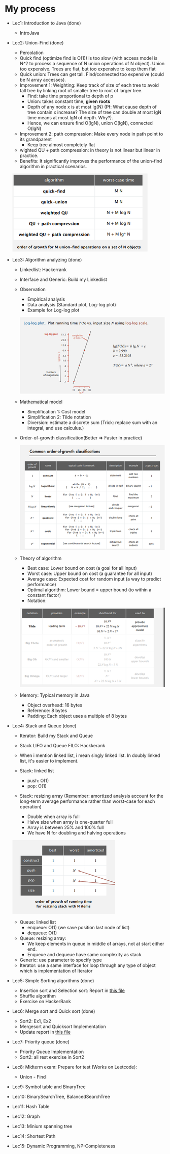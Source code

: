 # My process
- Lec1: Introduction to Java (done)
  + IntroJava
- Lec2: Union-Find (done)
  + Percolation
  + Quick find (optimize find is O(1)) is too slow (with access model is N^2 to 
process a sequence of N union operations of N object). Union too expensive. Trees are flat,
but too expensive to keep them flat
  + Quick union: Trees can get tall. Find/connected too expensive (could be N array accesses).
  + Improvement 1: Weighting: Keep track of size of each tree to avoid tall tree by linking
root of smaller tree to root of larger tree.
    + Find: take time proportional to depth of p
    + Union: takes constant time, **given roots**
    + Depth of any node x is at most lg(N) (Pf: What cause depth of tree contain x increase? 
    The size of tree can double at most lgN time means at most lgN of depth. Why?).
    + Hence, we can ensure find O(lgN), union O(lgN), connected O(lgN)
  + Improvement 2: path compression: Make every node in path point to its grandparent
    + Keep tree almost completely flat
  + wighted QU + path compression: in theory is not linear but linear in practice.
  + Benefits: It significantly improves the performance of the union-find algorithm in practical scenarios.

  ![img.png](src/main/resources/img.png)
- Lec3: Algorithm analyzing (done)
  + Linkedlist: Hackerrank
  + Interface and Generic: Build my Linkedlist
  + Observation
    + Empirical analysis
    + Data analysis (Standard plot, Log-log plot)
    + Example for Log-log plot
    
    ![img.png](src/main/resources/img1.png)
    
  + Mathematical model
    + Simplification 1: Cost model
    + Simplification 2: Tilde notation
    + Diversion: estimate a discrete sum (Trick: replace sum with an integral, and use calculus.)
  + Order-of-growth classification(Better => Faster in practice)
    
    ![img.png](img.png)

  + Theory of algorithm
    + Best case: Lower bound on cost (a goal for all input)
    + Worst case: Upper bound on cost (a guarantee for all input)
    + Average case: Expected cost for random input (a way to predict performance)
    + Optimal algorithm: Lower bound = upper bound (to within a constant factor)
    + Notation:
  
    ![img_2.png](src/main/resources/img_2.png)
  
  + Memory: Typical memory in Java
    + Object overhead: 16 bytes
    + Reference: 8 bytes
    + Padding: Each object uses a multiple of 8 bytes
  
- Lec4: Stack and Queue (done)
  + Iterator: Build my Stack and Queue
  + Stack LIFO and Queue FILO: Hackkerank
  + When i mention linked list, i mean singly linked list. In doubly linked list, it's easier to implement.

  + Stack: linked list
    + push: O(1)
    + pop: O(1)
  + Stack: resizing array (Remember: amortized analysis account for the long-term 
  average performance rather than worst-case for each operation)
    + Double when array is full
    + Halve size when array is one-quarter full
    + Array is between 25% and 100% full
    + We have N for doubling and halving operations

  ![img_1.png](img_1.png)

  + Queue: linked list
    + enqueue: O(1) (we save position last node of list)
    + dequeue: O(1) 
  + Queue: resizing array:
    + We keep elements in queue in middle of arrays, not at start either end.
    + Enqueue and dequeue have same complexity as stack
  + Generic: use parameter to specify type
  + Iterator: use a same interface for loop through any type of object which is implementation of Iterator
- Lec5: Simple Sorting algorithms (done)
  + Insertion sort and Selection sort: Report in [this file](src/Lec5/Report.md)
  + Shuffle algorithm
  + Exercise on HackerRank
- Lec6: Merge sort and Quick sort (done)
  + Sort2: Ex1, Ex2
  + Mergesort and Quicksort Implementation
  + Update report in [this file](src/Lec5/Report.md)
- Lec7: Priority queue (done)
  + Priority Queue Implementation
  + Sort2: all rest exercise in Sort2
- Lec8: Midterm exam: Prepare for test (Works on Leetcode):
  + Union - Find
- Lec9: Symbol table and BinaryTree
- Lec10: BinarySearchTree, BalancedSearchTree
- Lec11: Hash Table
- Lec12: Graph
- Lec13: Minium spanning tree
- Lec14: Shortest Path
- Lec15: Dynamic Programming, NP-Completeness
